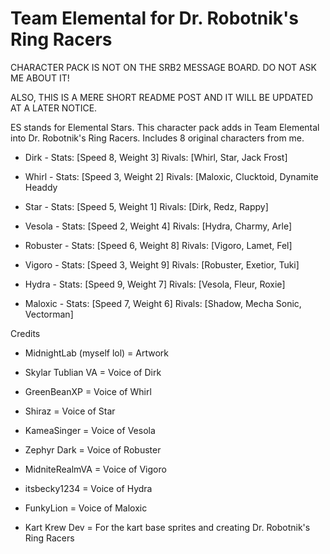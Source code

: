 # Team Elemental for Dr. Robotnik's Ring Racers

CHARACTER PACK IS NOT ON THE SRB2 MESSAGE BOARD. DO NOT ASK ME ABOUT IT!

ALSO, THIS IS A MERE SHORT README POST AND IT WILL BE UPDATED AT A LATER NOTICE.

ES stands for Elemental Stars. This character pack adds in Team Elemental into Dr. Robotnik's Ring Racers. Includes 8 original characters from me.

- Dirk -
Stats: [Speed 8, Weight 3]
Rivals: [Whirl, Star, Jack Frost]

- Whirl -
Stats: [Speed 3, Weight 2]
Rivals: [Maloxic, Clucktoid, Dynamite Headdy

- Star -
Stats: [Speed 5, Weight 1]
Rivals: [Dirk, Redz, Rappy]

- Vesola -
Stats: [Speed 2, Weight 4]
Rivals: [Hydra, Charmy, Arle]

- Robuster -
Stats: [Speed 6, Weight 8]
Rivals: [Vigoro, Lamet, Fel]

- Vigoro -
Stats: [Speed 3, Weight 9]
Rivals: [Robuster, Exetior, Tuki]

- Hydra -
Stats: [Speed 9, Weight 7]
Rivals: [Vesola, Fleur, Roxie]

- Maloxic -
Stats: [Speed 7, Weight 6]
Rivals: [Shadow, Mecha Sonic, Vectorman]


Credits


- MidnightLab (myself lol) = Artwork
  
- Skylar Tublian VA = Voice of Dirk
- GreenBeanXP = Voice of Whirl
- Shiraz = Voice of Star
- KameaSinger = Voice of Vesola
- Zephyr Dark = Voice of Robuster
- MidniteRealmVA = Voice of Vigoro
- itsbecky1234 = Voice of Hydra
- FunkyLion = Voice of Maloxic
  
- Kart Krew Dev = For the kart base sprites and creating Dr. Robotnik's Ring Racers

